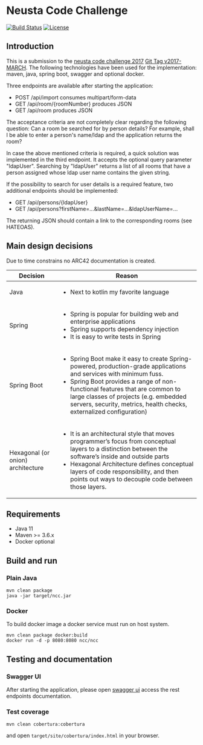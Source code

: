 # Neusta Code Challenge 

[![Build Status](https://travis-ci.org/larmic/neusta-code-challange-kotlin.svg?branch=development)](https://travis-ci.org/larmic/neusta-code-challange-kotlin)
[![License](https://img.shields.io/badge/License-Apache%202.0-blue.svg)](https://opensource.org/licenses/Apache-2.0)

## Introduction

This is a submission to the [neusta code challenge 2017](misc/codeChallenge.pdf) [Git Tag v2017-MARCH](https://github.com/larmic/neusta-code-challange-kotlin/releases/tag/v2017-MARCH). 
The following technologies have been used for the implementation: maven, java, spring boot, swagger and optional docker.

Three endpoints are available after starting the application:

* POST /api/import consumes multipart/form-data
* GET /api/room/{roomNumber} produces JSON
* GET /api/room produces JSON

The acceptance criteria are not completely clear regarding the following question:
Can a room be searched for by person details? 
For example, shall I be able to enter a person's name/ldap and the application returns the room?

In case the above mentioned criteria is required, a quick solution was implemented in the third endpoint.
It accepts the optional query parameter "ldapUser". 
Searching by "ldapUser" returns a list of all rooms that have a person assigned whose ldap user name contains the given string.
 
If the possibility to search for user details is a required feature, two additional endpoints should be implemented:
 
* GET /api/persons/{ldapUser} 
* GET /api/persons?firstName=...&lastName=...&ldapUserName=...

The returning JSON should contain a link to the corresponding rooms (see HATEOAS).

## Main design decisions

Due to time constrains no ARC42 documentation is created. 

| Decision | Reason |
| --- |---|
| Java | <ul><li>Next to kotlin my favorite language</li></ul>|
| Spring | <ul><li>Spring is popular for building web and enterprise applications</li><li>Spring supports dependency injection</li><li>It is easy to write tests in Spring</li></ul>  |
| Spring Boot | <ul><li>Spring Boot make it easy to create Spring-powered, production-grade applications and services with minimum fuss.</li><li>Spring Boot provides a range of non-functional features that are common to large classes of projects (e.g. embedded servers, security, metrics, health checks, externalized configuration)</li></ul>  |
| Hexagonal (or onion) architecture | <ul><li>It is an architectural style that moves programmer’s focus from conceptual layers to a distinction between the software’s inside and outside parts</li><li>Hexagonal Architecture defines conceptual layers of code responsibility, and then points out ways to decouple code between those layers.</li></ul> |

## Requirements

* Java 11
* Maven >= 3.6.x
* Docker optional

## Build and run

### Plain Java

```ssh
mvn clean package
java -jar target/ncc.jar
```

### Docker

To build docker image a docker service must run on host system.

```ssh
mvn clean package docker:build
docker run -d -p 8080:8080 ncc/ncc 
```

## Testing and documentation
 
### Swagger UI

After starting the application, please open [swagger ui](http://localhost:8080/) access the rest endpoints documentation.
 
### Test coverage

```ssh
mvn clean cobertura:cobertura
```

and open ```target/site/cobertura/index.html``` in your browser. 